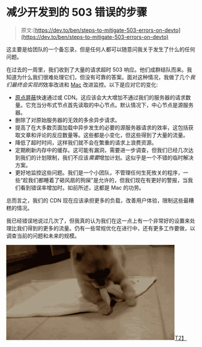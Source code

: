 # 减少开发到的 503 错误的步骤

> 原文:[https://dev.to/ben/steps-to-mitigate-503-errors-on-devto](https://dev.to/ben/steps-to-mitigate-503-errors-on-devto)

这主要是给团队的一个备忘录，但是任何人都可以随意问我关于发生了什么的任何问题。

在过去的一周里，我们收到了大量的请求超时 503 响应。他们成群结队而来。我知道为什么我们很难处理它们，但没有可靠的答案。面对这种情况，我做了几个*我们最终会实现的*效率改进和 [Mac](https://dev.to/maestromac) 改进监控。以下是应对它的变化:

*   [原点屏蔽](https://docs.fastly.com/guides/performance-tuning/shielding)快速通过或 CDN。这应该会大大增加不通过我们的服务器的请求数量。它充当分布式节点首先读取的中心节点。默认情况下，中心节点是源服务器。
*   删除了对原始服务器的无效的多余异步请求。
*   提高了在大多数页面加载中异步发生的必要的源服务器请求的效率，这包括获取文章和评论的反应数量等。这些都是小变化，但这些得到了大量的流量。
*   降低了超时时间，这样我们就不会在繁重的请求上浪费资源。
*   定期刷新内存中的缓存。这可能有漏洞，需要进一步调查，但我们已经几次达到我们的计划限制，我们不应该*需要*增加计划。这似乎是一个不错的临时解决方案。
*   更好地监控这些问题。我们是一个小团队，不管理任何生死攸关的程序，一些“趁我们都睡着了砸风扇的狗屎”是允许的，但我们现在有更好的警报，当我们看到错误率增加时。如前所述，这都是 Mac 的功劳。

总而言之，我们的 CDN 现在应该承担更多的负载，改善用户体验，限制这些最糟糕的情况。

我已经错误地说过几次了，但我真的认为我们在这一点上有一个非常好的设置来处理比我们得到的更多的流量。仍有一些常规优化在进行中，还有更多工作要做，以调查当前的问题和未来的规模。

[![](img/9d1af297bb630f694b4fc58b59f8bb3d.png)T2】](https://res.cloudinary.com/practicaldev/image/fetch/s--dMG2TK48--/c_limit%2Cf_auto%2Cfl_progressive%2Cq_66%2Cw_880/https://media2.giphy.com/media/VcBLRaAiKQAms/giphy.gif)
